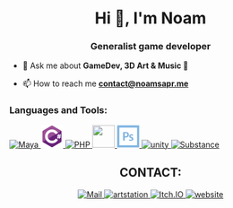 <h1 align="center">Hi 👋, I'm Noam</h1>
<h3 align="center">Generalist game developer</h3>

- 💬 Ask me about **GameDev, 3D Art & Music 🎸**

- 📫 How to reach me **contact@noamsapr.me**


<h3 align="left">Languages and Tools:</h3>
<p align="left"> <a href="https://autodesk.com/maya/" target="_blank"> <img src="https://i.pinimg.com/originals/4a/bf/51/4abf5146283e1609eeeae16335666564.png" alt="Maya" width="40" height="40"/> </a> <a href="https://www.w3schools.com/cs/" target="_blank"> <img src="https://raw.githubusercontent.com/devicons/devicon/master/icons/csharp/csharp-original.svg" alt="csharp" width="40" height="40"/> </a> <a href="https://www.php.net" target="_blank"> <img src="https://upload.wikimedia.org/wikipedia/commons/2/27/PHP-logo.svg" alt="PHP" width="40" height="40"/> </a> <a href="https://ubuntu.com" target="_blank"> <img src="https://assets.ubuntu.com/v1/29985a98-ubuntu-logo32.png" width="40" height="40"/> </a> <a href="https://www.photoshop.com/en" target="_blank"> <img src="https://raw.githubusercontent.com/devicons/devicon/master/icons/photoshop/photoshop-line.svg" alt="photoshop" width="40" height="40"/> </a> <a href="https://unity.com/" target="_blank"> <img src="https://www.vectorlogo.zone/logos/unity3d/unity3d-icon.svg" alt="unity" width="40" height="40"/> </a> <a href="https://substance3d.com/" target="_blank"> <img src="https://encrypted-tbn0.gstatic.com/images?q=tbn:ANd9GcTN16wJSlUdRRhV9q73Oc8aJD-wUjLMc0k0CQ&usqp=CAU" alt="Substance" width="40" height="40"/> </a> </p>
<h2 align="center">CONTACT:</h2>
<p align="center"> <a href="mailto:contact@noamsapir.me" target="_blank"> <img src="https://i.pinimg.com/originals/8f/c3/7b/8fc37b74b608a622588fbaa361485f32.png" alt="Mail" width="40" height="40"/> </a> <a href="https://www.artstation.com/noamsapir" target="_blank"> <img src="https://cdn.worldvectorlogo.com/logos/artstation-1.svg" alt="artstation" width="40" height="40"/> </a> <a href="https://devnoam.itch.io" target="_blank"> <img src="https://alternative.me/media/256/itch-io-icon-kng38d260rot6rj4-c.png" alt="Itch.IO" width="40" height="40"/</a>  <a href="https://noamsapir.me/" target="_blank"> <img src="https://noamsapir.me/img/favicon.ico" alt="website" width="40" height="40"/</a>   </p>
